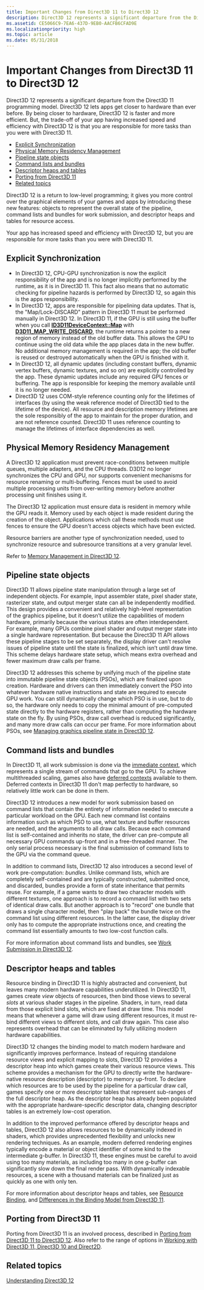 ```yaml
---
title: Important Changes from Direct3D 11 to Direct3D 12
description: Direct3D 12 represents a significant departure from the Direct3D 11 programming model. Direct3D 12 lets apps get closer to hardware than ever before.
ms.assetid: CE5066C9-7EA6-437D-9EB0-AACFB6CFAD9E
ms.localizationpriority: high
ms.topic: article
ms.date: 05/31/2018
---
```


# Important Changes from Direct3D 11 to Direct3D 12

Direct3D 12 represents a significant departure from the Direct3D 11 programming model. Direct3D 12 lets apps get closer to hardware than ever before. By being closer to hardware, Direct3D 12 is faster and more efficient. But, the trade-off of your app having increased speed and efficiency with Direct3D 12 is that you are responsible for more tasks than you were with Direct3D 11.

-   [Explicit Synchronization](#explicit-synchronization)
-   [Physical Memory Residency Management](#physical-memory-residency-management)
-   [Pipeline state objects](#pipeline-state-objects)
-   [Command lists and bundles](#command-lists-and-bundles)
-   [Descriptor heaps and tables](#descriptor-heaps-and-tables)
-   [Porting from Direct3D 11](#porting-from-direct3d-11)
-   [Related topics](#related-topics)

Direct3D 12 is a return to low-level programming; it gives you more control over the graphical elements of your games and apps by introducing these new features: objects to represent the overall state of the pipeline, command lists and bundles for work submission, and descriptor heaps and tables for resource access.

Your app has increased speed and efficiency with Direct3D 12, but you are responsible for more tasks than you were with Direct3D 11.

## Explicit Synchronization

-   In Direct3D 12, CPU-GPU synchronization is now the explicit responsibility of the app and is no longer implicitly performed by the runtime, as it is in Direct3D 11. This fact also means that no automatic checking for pipeline hazards is performed by Direct3D 12, so again this is the apps responsibility.
-   In Direct3D 12, apps are responsible for pipelining data updates. That is, the "Map/Lock-DISCARD" pattern in Direct3D 11 must be performed manually in Direct3D 12. In Direct3D 11, if the GPU is still using the buffer when you call [**ID3D11DeviceContext::Map**](/windows/desktop/api/d3d11/nf-d3d11-id3d11devicecontext-map) with [**D3D11\_MAP\_WRITE\_DISCARD**](/windows/desktop/api/d3d11/ne-d3d11-d3d11_map), the runtime returns a pointer to a new region of memory instead of the old buffer data. This allows the GPU to continue using the old data while the app places data in the new buffer. No additional memory management is required in the app; the old buffer is reused or destroyed automatically when the GPU is finished with it.
-   In Direct3D 12, all dynamic updates (including constant buffers, dynamic vertex buffers, dynamic textures, and so on) are explicitly controlled by the app. These dynamic updates include any required GPU fences or buffering. The app is responsible for keeping the memory available until it is no longer needed.
-   Direct3D 12 uses COM-style reference counting only for the lifetimes of interfaces (by using the weak reference model of Direct3D tied to the lifetime of the device). All resource and description memory lifetimes are the sole responsibly of the app to maintain for the proper duration, and are not reference counted. Direct3D 11 uses reference counting to manage the lifetimes of interface dependencies as well.

## Physical Memory Residency Management

A Direct3D 12 application must prevent race-conditions between multiple queues, multiple adapters, and the CPU threads. D3D12 no longer synchronizes the CPU and GPU, nor supports convenient mechanisms for resource renaming or multi-buffering. Fences must be used to avoid multiple processing units from over-writing memory before another processing unit finishes using it.

The Direct3D 12 application must ensure data is resident in memory while the GPU reads it. Memory used by each object is made resident during the creation of the object. Applications which call these methods must use fences to ensure the GPU doesn't access objects which have been evicted.

Resource barriers are another type of synchronization needed, used to synchronize resource and subresource transitions at a very granular level.

Refer to [Memory Management in Direct3D 12](memory-management.md).

## Pipeline state objects

Direct3D 11 allows pipeline state manipulation through a large set of independent objects. For example, input assembler state, pixel shader state, rasterizer state, and output merger state can all be independently modified. This design provides a convenient and relatively high-level representation of the graphics pipeline, but it doesn’t utilize the capabilities of modern hardware, primarily because the various states are often interdependent. For example, many GPUs combine pixel shader and output merger state into a single hardware representation. But because the Direct3D 11 API allows these pipeline stages to be set separately, the display driver can't resolve issues of pipeline state until the state is finalized, which isn’t until draw time. This scheme delays hardware state setup, which means extra overhead and fewer maximum draw calls per frame.

Direct3D 12 addresses this scheme by unifying much of the pipeline state into immutable pipeline state objects (PSOs), which are finalized upon creation. Hardware and drivers can then immediately convert the PSO into whatever hardware native instructions and state are required to execute GPU work. You can still dynamically change which PSO is in use, but to do so, the hardware only needs to copy the minimal amount of pre-computed state directly to the hardware registers, rather than computing the hardware state on the fly. By using PSOs, draw call overhead is reduced significantly, and many more draw calls can occur per frame. For more information about PSOs, see [Managing graphics pipeline state in Direct3D 12](managing-graphics-pipeline-state-in-direct3d-12.md).

## Command lists and bundles

In Direct3D 11, all work submission is done via the [immediate context](/windows/desktop/direct3d11/overviews-direct3d-11-render-multi-thread-render), which represents a single stream of commands that go to the GPU. To achieve multithreaded scaling, games also have [deferred contexts](/windows/desktop/direct3d11/overviews-direct3d-11-render-multi-thread-render) available to them. Deferred contexts in Direct3D 11 don't map perfectly to hardware, so relatively little work can be done in them.

Direct3D 12 introduces a new model for work submission based on command lists that contain the entirety of information needed to execute a particular workload on the GPU. Each new command list contains information such as which PSO to use, what texture and buffer resources are needed, and the arguments to all draw calls. Because each command list is self-contained and inherits no state, the driver can pre-compute all necessary GPU commands up-front and in a free-threaded manner. The only serial process necessary is the final submission of command lists to the GPU via the command queue.

In addition to command lists, Direct3D 12 also introduces a second level of work pre-computation: *bundles*. Unlike command lists, which are completely self-contained and are typically constructed, submitted once, and discarded, bundles provide a form of state inheritance that permits reuse. For example, if a game wants to draw two character models with different textures, one approach is to record a command list with two sets of identical draw calls. But another approach is to "record" one bundle that draws a single character model, then "play back" the bundle twice on the command list using different resources. In the latter case, the display driver only has to compute the appropriate instructions once, and creating the command list essentially amounts to two low-cost function calls.

For more information about command lists and bundles, see [Work Submission in Direct3D 12](command-queues-and-command-lists.md).

## Descriptor heaps and tables

Resource binding in Direct3D 11 is highly abstracted and convenient, but leaves many modern hardware capabilities underutilized. In Direct3D 11, games create *view* objects of resources, then bind those views to several *slots* at various shader stages in the pipeline. Shaders, in turn, read data from those explicit bind slots, which are fixed at draw time. This model means that whenever a game will draw using different resources, it must re-bind different views to different slots, and call draw again. This case also represents overhead that can be eliminated by fully utilizing modern hardware capabilities.

Direct3D 12 changes the binding model to match modern hardware and significantly improves performance. Instead of requiring standalone resource views and explicit mapping to slots, Direct3D 12 provides a descriptor heap into which games create their various resource views. This scheme provides a mechanism for the GPU to directly write the hardware-native resource description (descriptor) to memory up-front. To declare which resources are to be used by the pipeline for a particular draw call, games specify one or more descriptor tables that represent sub-ranges of the full descriptor heap. As the descriptor heap has already been populated with the appropriate hardware-specific descriptor data, changing descriptor tables is an extremely low-cost operation.

In addition to the improved performance offered by descriptor heaps and tables, Direct3D 12 also allows resources to be dynamically indexed in shaders, which provides unprecedented flexibility and unlocks new rendering techniques. As an example, modern deferred rendering engines typically encode a material or object identifier of some kind to the intermediate g-buffer. In Direct3D 11, these engines must be careful to avoid using too many materials, as including too many in one g-buffer can significantly slow down the final render pass. With dynamically indexable resources, a scene with a thousand materials can be finalized just as quickly as one with only ten.

For more information about descriptor heaps and tables, see [Resource Binding](resource-binding.md), and [Differences in the Binding Model from Direct3D 11](binding-model.md).

## Porting from Direct3D 11

Porting from Direct3D 11 is an involved process, described in [Porting from Direct3D 11 to Direct3D 12](porting-from-direct3d-11-to-direct3d-12.md). Also refer to the range of options in [Working with Direct3D 11, Direct3D 10 and Direct2D](direct3d-12-interop.md).

## Related topics

<dl> <dt>

[Understanding Direct3D 12](directx-12-getting-started.md)
</dt> </dl>

 

 